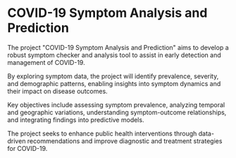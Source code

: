 # COVID-19 Symptom Analysis and Prediction

The project "COVID-19 Symptom Analysis and Prediction" aims to develop a robust symptom checker and analysis tool to assist in early detection and management of COVID-19. 

By exploring symptom data, the project will identify prevalence, severity, and demographic patterns, enabling insights into symptom dynamics and their impact on disease outcomes. 

Key objectives include assessing symptom prevalence, analyzing temporal and geographic variations, understanding symptom-outcome relationships, and integrating findings into predictive models. 

The project seeks to enhance public health interventions through data-driven recommendations and improve diagnostic and treatment strategies for COVID-19.
